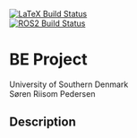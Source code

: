
[![LaTeX Build Status](https://github.com/PoSRP/soepe13-be-project/actions/workflows/latex.yaml/badge.svg?branch=master)](https://github.com/PoSRP/soepe13-be-project/actions)  
[![ROS2 Build Status](https://github.com/PoSRP/soepe13-be-project/actions/workflows/ros2.yaml/badge.svg?branch=master)](https://github.com/PoSRP/soepe13-be-project/actions)  

# BE Project

University of Southern Denmark  
Søren Riisom Pedersen

## Description
